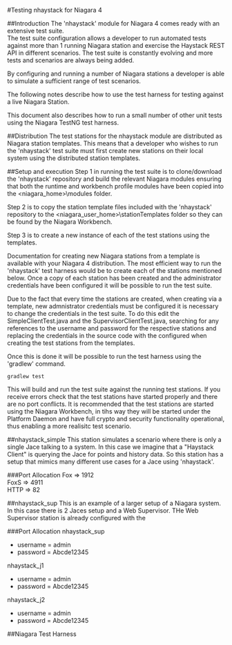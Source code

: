 #Testing nhaystack for Niagara 4

##Introduction
The 'nhaystack' module for Niagara 4 comes ready with an extensive test suite.  
The test suite configuration allows a developer to run automated tests against more 
than 1 running Niagara station and exercise the Haystack REST API in different 
scenarios.  The test suite is constantly evolving and more tests and scenarios
are always being added.

By configuring and running a number of Niagara stations a developer is able to 
simulate a sufficient range of test scenarios.

The following notes describe how to use the test harness for testing against a 
live Niagara Station.

This document also describes how to run a small number of other unit tests using 
the Niagara TestNG test harness.

##Distribution
The test stations for the nhaystack module are distributed as Niagara station
templates.  This means that a developer who wishes to run the 'nhaystack' test
suite must first create new stations on their local system using the distributed
station templates.

##Setup and execution
Step 1 in running the test suite is to clone/download the 'nhaystack' repository
and build the relevant Niagara modules ensuring that both the runtime and workbench
profile modules have been copied into the <niagara_home>\modules folder.

Step 2 is to copy the station template files included with the 'nhaystack' 
repository to the <niagara_user_home>\stationTemplates folder so they can be found
by the Niagara Workbench.

Step 3 is to create a new instance of each of the test stations using the templates.

Documentation for creating new Niagara stations from a template is available with 
your Niagara 4 distribution.  The most efficient way to run the 'nhaystack' test
harness would be to create each of the stations mentioned below.  Once a copy of
each station has been created and the administrator credentials have been configured
it will be possible to run the test suite.

Due to the fact that every time the stations are created, when creating via a 
template, new admnistrator credentials must be configured it is necessary to change
the credentials in the test suite.  To do this edit the SimpleClientTest.java and the
SupervisorClientTest.java, searching for any references to the username and password
for the respective stations and replacing the credentials in the source code with the
configured when creating the test stations from the templates.

Once this is done it will be possible to run the test harness using the 'gradlew' 
command.

<p><code>gradlew test</code></p>
  
This will build and run the test suite against the running test stations.  If you
receive errors check that the test stations have started properly and there are no 
port conflicts.  It is recommended that the test stations are started using the 
Niagara Workbench, in tihs way they will be started under the Platform Daemon and
have full crypto and security functionality operational, thus enabling a more 
realisitc test scenario.

##nhaystack_simple
This station simulates a scenario where there is only a single Jace talking to a system.
In this case we imagine that a "Haystack Client" is querying the Jace for points and 
history data.  So this station has a setup that mimics many different use cases for a 
Jace using 'nhaystack'.

###Port Allocation
Fox  => 1912<br>
FoxS => 4911<br>
HTTP => 82<br>

##nhaystack_sup
This is an example of a larger setup of a Niagara system.  In this case there is 2
Jaces setup and a Web Supervisor.  THe Web Supervisor station is already configured
with the 

###Port Allocation
nhaystack_sup
- username = admin
- password = Abcde12345

nhaystack_j1
- username = admin
- password = Abcde12345

nhaystack_j2
- username = admin
- password = Abcde12345

##Niagara Test Harness
  